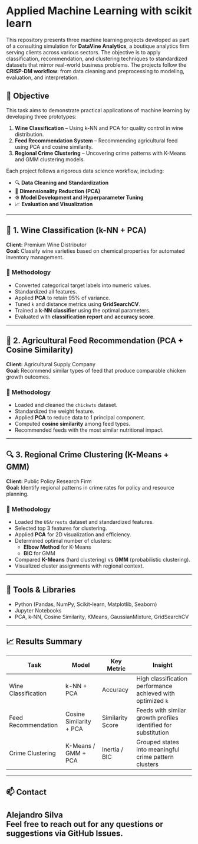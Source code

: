 # Applied Machine Learning with scikit learn 

This repository presents three machine learning projects developed as part of a consulting simulation for **DataVine Analytics**, a boutique analytics firm serving clients across various sectors. The objective is to apply classification, recommendation, and clustering techniques to standardized datasets that mirror real-world business problems. The projects follow the **CRISP-DM workflow**: from data cleaning and preprocessing to modeling, evaluation, and interpretation.

## 🧪 Objective

This task aims to demonstrate practical applications of machine learning by developing three prototypes:

1. **Wine Classification** – Using k-NN and PCA for quality control in wine distribution.
2. **Feed Recommendation System** – Recommending agricultural feed using PCA and cosine similarity.
3. **Regional Crime Clustering** – Uncovering crime patterns with K-Means and GMM clustering models.

Each project follows a rigorous data science workflow, including:

- 🔍 **Data Cleaning and Standardization**
- 🧬 **Dimensionality Reduction (PCA)**
- ⚙️ **Model Development and Hyperparameter Tuning**
- 📈 **Evaluation and Visualization**

---

## 🍷 1. Wine Classification (k-NN + PCA)

**Client:** Premium Wine Distributor  
**Goal:** Classify wine varieties based on chemical properties for automated inventory management.

### 🔧 Methodology

- Converted categorical target labels into numeric values.
- Standardized all features.
- Applied **PCA** to retain 95% of variance.
- Tuned `k` and distance metrics using **GridSearchCV**.
- Trained a **k-NN classifier** using the optimal parameters.
- Evaluated with **classification report** and **accuracy score**.

---

## 🐓 2. Agricultural Feed Recommendation (PCA + Cosine Similarity)

**Client:** Agricultural Supply Company  
**Goal:** Recommend similar types of feed that produce comparable chicken growth outcomes.

### 🔧 Methodology

- Loaded and cleaned the `chickwts` dataset.
- Standardized the weight feature.
- Applied **PCA** to reduce data to 1 principal component.
- Computed **cosine similarity** among feed types.
- Recommended feeds with the most similar nutritional impact.

---

## 🔍 3. Regional Crime Clustering (K-Means + GMM)

**Client:** Public Policy Research Firm  
**Goal:** Identify regional patterns in crime rates for policy and resource planning.

### 🔧 Methodology

- Loaded the `USArrests` dataset and standardized features.
- Selected top 3 features for clustering.
- Applied **PCA** for 2D visualization and efficiency.
- Determined optimal number of clusters:
  - **Elbow Method** for K-Means
  - **BIC** for GMM
- Compared **K-Means** (hard clustering) vs **GMM** (probabilistic clustering).
- Visualized cluster assignments with regional context.

---

## 📌 Tools & Libraries

- Python (Pandas, NumPy, Scikit-learn, Matplotlib, Seaborn)
- Jupyter Notebooks
- PCA, k-NN, Cosine Similarity, KMeans, GaussianMixture, GridSearchCV

---

## 📈 Results Summary

| Task | Model | Key Metric | Insight |
|------|-------|------------|---------|
| Wine Classification | k-NN + PCA | Accuracy | High classification performance achieved with optimized `k` |
| Feed Recommendation | Cosine Similarity + PCA | Similarity Score | Feeds with similar growth profiles identified for substitution |
| Crime Clustering | K-Means / GMM + PCA | Inertia / BIC | Grouped states into meaningful crime pattern clusters |

---

## 📫 Contact

**Alejandro Silva**  
Feel free to reach out for any questions or suggestions via GitHub Issues.
---

